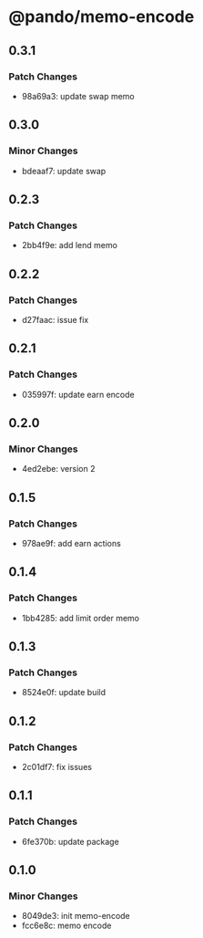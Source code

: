 # @pando/memo-encode

## 0.3.1

### Patch Changes

- 98a69a3: update swap memo

## 0.3.0

### Minor Changes

- bdeaaf7: update swap

## 0.2.3

### Patch Changes

- 2bb4f9e: add lend memo

## 0.2.2

### Patch Changes

- d27faac: issue fix

## 0.2.1

### Patch Changes

- 035997f: update earn encode

## 0.2.0

### Minor Changes

- 4ed2ebe: version 2

## 0.1.5

### Patch Changes

- 978ae9f: add earn actions

## 0.1.4

### Patch Changes

- 1bb4285: add limit order memo

## 0.1.3

### Patch Changes

- 8524e0f: update build

## 0.1.2

### Patch Changes

- 2c01df7: fix issues

## 0.1.1

### Patch Changes

- 6fe370b: update package

## 0.1.0

### Minor Changes

- 8049de3: init memo-encode
- fcc6e8c: memo encode
